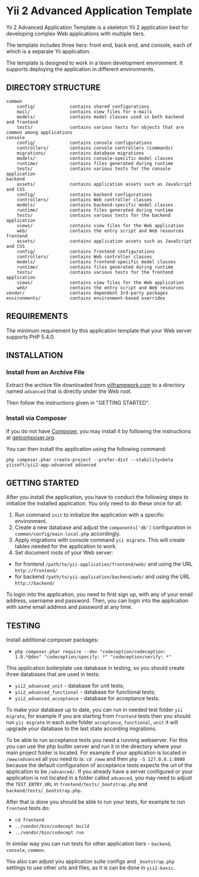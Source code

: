 Yii 2 Advanced Application Template
===================================

Yii 2 Advanced Application Template is a skeleton Yii 2 application best for
developing complex Web applications with multiple tiers.

The template includes three tiers: front end, back end, and console, each of which
is a separate Yii application.

The template is designed to work in a team development environment. It supports
deploying the application in different environments.


DIRECTORY STRUCTURE
-------------------

```
common
	config/				contains shared configurations
	mail/				contains view files for e-mails
	models/				contains model classes used in both backend and frontend
	tests/				contains various tests for objects that are common among applications
console
	config/				contains console configurations
	controllers/		contains console controllers (commands)
	migrations/			contains database migrations
	models/				contains console-specific model classes
	runtime/			contains files generated during runtime
	tests/				contains various tests for the console application
backend
	assets/				contains application assets such as JavaScript and CSS
	config/				contains backend configurations
	controllers/		contains Web controller classes
	models/				contains backend-specific model classes
	runtime/			contains files generated during runtime
	tests/				contains various tests for the backend application
	views/				contains view files for the Web application
	web/				contains the entry script and Web resources
frontend
	assets/				contains application assets such as JavaScript and CSS
	config/				contains frontend configurations
	controllers/		contains Web controller classes
	models/				contains frontend-specific model classes
	runtime/			contains files generated during runtime
	tests/				contains various tests for the frontend application
	views/				contains view files for the Web application
	web/				contains the entry script and Web resources
vendor/					contains dependent 3rd-party packages
environments/			contains environment-based overrides
```


REQUIREMENTS
------------

The minimum requirement by this application template that your Web server supports PHP 5.4.0.


INSTALLATION
------------

### Install from an Archive File

Extract the archive file downloaded from [yiiframework.com](http://www.yiiframework.com/download/) to
a directory named `advanced` that is directly under the Web root.

Then follow the instructions given in "GETTING STARTED".


### Install via Composer

If you do not have [Composer](http://getcomposer.org/), you may install it by following the instructions
at [getcomposer.org](http://getcomposer.org/doc/00-intro.md#installation-nix).

You can then install the application using the following command:

~~~
php composer.phar create-project --prefer-dist --stability=beta yiisoft/yii2-app-advanced advanced
~~~


GETTING STARTED
---------------

After you install the application, you have to conduct the following steps to initialize
the installed application. You only need to do these once for all.

1. Run command `init` to initialize the application with a specific environment.
2. Create a new database and adjust the `components['db']` configuration in `common/config/main-local.php` accordingly.
3. Apply migrations with console command `yii migrate`. This will create tables needed for the application to work.
4. Set document roots of your Web server:

- for frontend `/path/to/yii-application/frontend/web/` and using the URL `http://frontend/`
- for backend `/path/to/yii-application/backend/web/` and using the URL `http://backend/`

To login into the application, you need to first sign up, with any of your email address, username and password.
Then, you can login into the application with same email address and password at any time.

TESTING
-------

Install additional composer packages:
* `php composer.phar require --dev "codeception/codeception: 1.8.*@dev" "codeception/specify: *" "codeception/verify: *"`

This application boilerplate use database in testing, so you should create three databases that are used in tests:
* `yii2_advanced_unit` - database for unit tests;
* `yii2_advanced_functional` - database for functional tests;
* `yii2_advanced_acceptance` - database for acceptance tests.

To make your database up to date, you can run in needed test folder `yii migrate`, for example
if you are starting from `frontend` tests then you should run `yii migrate` in each suite folder `acceptance`, `functional`, `unit`
it will upgrade your database to the last state according migrations.

To be able to run acceptance tests you need a running webserver. For this you can use the php builtin server and run it in the directory where your main project folder is located. For example if your application is located in `/www/advanced` all you need to is:
`cd /www` and then `php -S 127.0.0.1:8080` because the default configuration of acceptance tests expects the url of the application to be `/advanced/`.
If you already have a server configured or your application is not located in a folder called `advanced`, you may need to adjust the `TEST_ENTRY_URL` in `frontend/tests/_bootstrap.php` and `backend/tests/_bootstrap.php`.

After that is done you should be able to run your tests, for example to run `frontend` tests do:

* `cd frontend`
* `../vendor/bin/codecept build`
* `../vendor/bin/codecept run`

In similar way you can run tests for other application tiers - `backend`, `console`, `common`.

You also can adjust you application suite configs and `_bootstrap.php` settings to use other urls and files, as it is can be done in `yii2-basic`.
